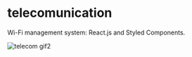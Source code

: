 # telecomunication
Wi-Fi management system: React.js and Styled Components.

![telecom gif2](https://user-images.githubusercontent.com/50006863/166105348-c0d016ed-c2f4-4671-889b-8cbf0cb4f273.gif)
